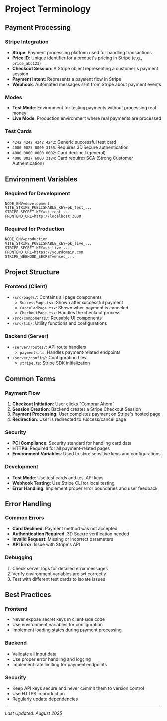 # Project Terminology

## Payment Processing

### Stripe Integration
- **Stripe**: Payment processing platform used for handling transactions
- **Price ID**: Unique identifier for a product's pricing in Stripe (e.g., `price_abc123`)
- **Checkout Session**: A Stripe object representing a customer's payment session
- **Payment Intent**: Represents a payment flow in Stripe
- **Webhook**: Automated messages sent from Stripe about payment events

### Modes
- **Test Mode**: Environment for testing payments without processing real money
- **Live Mode**: Production environment where real payments are processed

### Test Cards
- `4242 4242 4242 4242`: Generic successful test card
- `4000 0025 0000 3155`: Requires 3D Secure authentication
- `4000 0000 0000 0002`: Card declined (general)
- `4000 0027 6000 3184`: Card requires SCA (Strong Customer Authentication)

## Environment Variables

### Required for Development
```
NODE_ENV=development
VITE_STRIPE_PUBLISHABLE_KEY=pk_test_...
STRIPE_SECRET_KEY=sk_test_...
FRONTEND_URL=http://localhost:3000
```

### Required for Production
```
NODE_ENV=production
VITE_STRIPE_PUBLISHABLE_KEY=pk_live_...
STRIPE_SECRET_KEY=sk_live_...
FRONTEND_URL=https://yourdomain.com
STRIPE_WEBHOOK_SECRET=whsec_...
```

## Project Structure

### Frontend (Client)
- `/src/pages/`: Contains all page components
  - `SuccessPage.tsx`: Shown after successful payment
  - `CanceledPage.tsx`: Shown when payment is canceled
  - `CheckoutPage.tsx`: Handles the checkout process
- `/src/components/`: Reusable UI components
- `/src/lib/`: Utility functions and configurations

### Backend (Server)
- `/server/routes/`: API route handlers
  - `payments.ts`: Handles payment-related endpoints
- `/server/config/`: Configuration files
  - `stripe.ts`: Stripe SDK initialization

## Common Terms

### Payment Flow
1. **Checkout Initiation**: User clicks "Comprar Ahora"
2. **Session Creation**: Backend creates a Stripe Checkout Session
3. **Payment Processing**: User completes payment on Stripe's hosted page
4. **Redirection**: User is redirected to success/cancel page

### Security
- **PCI Compliance**: Security standard for handling card data
- **HTTPS**: Required for all payment-related pages
- **Environment Variables**: Used to store sensitive keys and configurations

### Development
- **Test Mode**: Use test cards and test API keys
- **Webhook Testing**: Use Stripe CLI for local testing
- **Error Handling**: Implement proper error boundaries and user feedback

## Error Handling

### Common Errors
- **Card Declined**: Payment method was not accepted
- **Authentication Required**: 3D Secure verification needed
- **Invalid Request**: Missing or incorrect parameters
- **API Error**: Issue with Stripe's API

### Debugging
1. Check server logs for detailed error messages
2. Verify environment variables are set correctly
3. Test with different test cards to isolate issues

## Best Practices

### Frontend
- Never expose secret keys in client-side code
- Use environment variables for configuration
- Implement loading states during payment processing

### Backend
- Validate all input data
- Use proper error handling and logging
- Implement rate limiting for payment endpoints

### Security
- Keep API keys secure and never commit them to version control
- Use HTTPS in production
- Regularly update dependencies

---
*Last Updated: August 2025*
